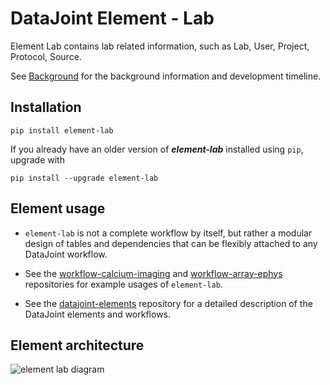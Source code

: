 # DataJoint Element - Lab

Element Lab contains lab related information, such as Lab, User, Project, Protocol, Source.

See [Background](Background.md) for the background information and development timeline.

## Installation
```
pip install element-lab
```

If you already have an older version of ***element-lab*** installed using `pip`, upgrade with
```
pip install --upgrade element-lab
```

## Element usage

+ `element-lab` is not a complete workflow by itself, but rather a modular design of tables and dependencies that can be flexibly attached to any DataJoint workflow.
+ See the [workflow-calcium-imaging](https://github.com/datajoint/workflow-calcium-imaging) and [workflow-array-ephys](https://github.com/datajoint/workflow-array-ephys) repositories for example usages of `element-lab`.

+ See the [datajoint-elements](https://github.com/datajoint/datajoint-elements) repository for a detailed description of the DataJoint elements and workflows.

## Element architecture

![element lab diagram](images/element_lab_diagram.svg)

